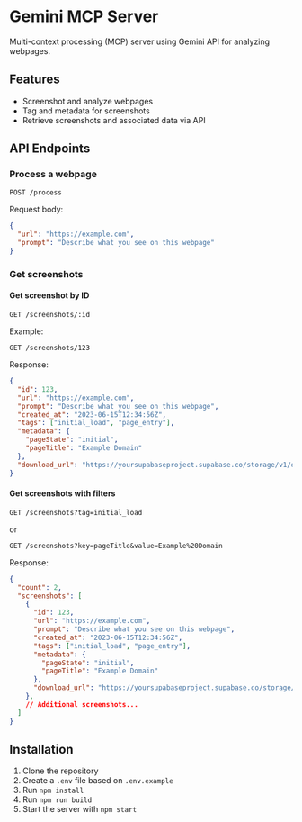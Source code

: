# Gemini MCP Server

Multi-context processing (MCP) server using Gemini API for analyzing webpages.

## Features

- Screenshot and analyze webpages
- Tag and metadata for screenshots
- Retrieve screenshots and associated data via API

## API Endpoints

### Process a webpage

```
POST /process
```

Request body:
```json
{
  "url": "https://example.com",
  "prompt": "Describe what you see on this webpage"
}
```

### Get screenshots

#### Get screenshot by ID

```
GET /screenshots/:id
```

Example:
```
GET /screenshots/123
```

Response:
```json
{
  "id": 123,
  "url": "https://example.com",
  "prompt": "Describe what you see on this webpage",
  "created_at": "2023-06-15T12:34:56Z",
  "tags": ["initial_load", "page_entry"],
  "metadata": {
    "pageState": "initial",
    "pageTitle": "Example Domain"
  },
  "download_url": "https://yoursupabaseproject.supabase.co/storage/v1/object/public/screenshots/screenshot_1234.png"
}
```

#### Get screenshots with filters

```
GET /screenshots?tag=initial_load
```

or

```
GET /screenshots?key=pageTitle&value=Example%20Domain
```

Response:
```json
{
  "count": 2,
  "screenshots": [
    {
      "id": 123,
      "url": "https://example.com",
      "prompt": "Describe what you see on this webpage",
      "created_at": "2023-06-15T12:34:56Z",
      "tags": ["initial_load", "page_entry"],
      "metadata": {
        "pageState": "initial",
        "pageTitle": "Example Domain"
      },
      "download_url": "https://yoursupabaseproject.supabase.co/storage/v1/object/public/screenshots/screenshot_1234.png"
    },
    // Additional screenshots...
  ]
}
```

## Installation

1. Clone the repository
2. Create a `.env` file based on `.env.example`
3. Run `npm install`
4. Run `npm run build`
5. Start the server with `npm start` 